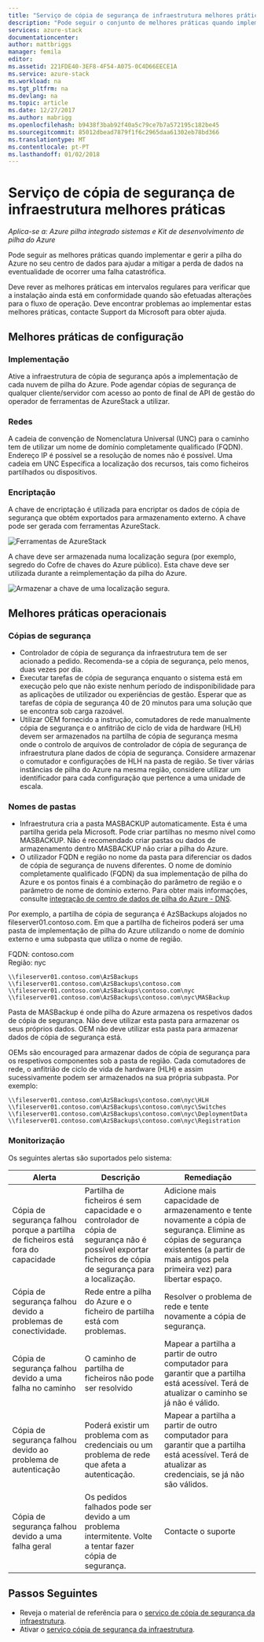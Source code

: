 ```yaml
---
title: "Serviço de cópia de segurança de infraestrutura melhores práticas para a pilha do Azure | Microsoft Docs"
description: "Pode seguir o conjunto de melhores práticas quando implementar e gerir a pilha do Azure no seu centro de dados para ajudar a mitigar a perda de dados, se existir uma falha catastrófica."
services: azure-stack
documentationcenter: 
author: mattbriggs
manager: femila
editor: 
ms.assetid: 221FDE40-3EF8-4F54-A075-0C4D66EECE1A
ms.service: azure-stack
ms.workload: na
ms.tgt_pltfrm: na
ms.devlang: na
ms.topic: article
ms.date: 12/27/2017
ms.author: mabrigg
ms.openlocfilehash: b9438f3bab92f40a5c79ce7b7a572195c182be45
ms.sourcegitcommit: 85012dbead7879f1f6c2965daa61302eb78bd366
ms.translationtype: MT
ms.contentlocale: pt-PT
ms.lasthandoff: 01/02/2018
---
```

# <a name="infrastructure-backup-service-best-practices"></a>Serviço de cópia de segurança de infraestrutura melhores práticas

*Aplica-se a: Azure pilha integrado sistemas e Kit de desenvolvimento de pilha do Azure*

Pode seguir as melhores práticas quando implementar e gerir a pilha do Azure no seu centro de dados para ajudar a mitigar a perda de dados na eventualidade de ocorrer uma falha catastrófica.

Deve rever as melhores práticas em intervalos regulares para verificar que a instalação ainda está em conformidade quando são efetuadas alterações para o fluxo de operação. Deve encontrar problemas ao implementar estas melhores práticas, contacte Support da Microsoft para obter ajuda.

## <a name="configuration-best-practices"></a>Melhores práticas de configuração

### <a name="deployment"></a>Implementação

Ative a infraestrutura de cópia de segurança após a implementação de cada nuvem de pilha do Azure. Pode agendar cópias de segurança de qualquer cliente/servidor com acesso ao ponto de final de API de gestão do operador de ferramentas de AzureStack a utilizar.

### <a name="networking"></a>Redes

A cadeia de convenção de Nomenclatura Universal (UNC) para o caminho tem de utilizar um nome de domínio completamente qualificado (FQDN). Endereço IP é possível se a resolução de nomes não é possível. Uma cadeia em UNC Especifica a localização dos recursos, tais como ficheiros partilhados ou dispositivos.

### <a name="encryption"></a>Encriptação

A chave de encriptação é utilizada para encriptar os dados de cópia de segurança que obtém exportados para armazenamento externo. A chave pode ser gerada com ferramentas AzureStack. 

![Ferramentas de AzureStack](media\azure-stack-backup\azure-stack-backup-encryption1.png)

A chave deve ser armazenada numa localização segura (por exemplo, segredo do Cofre de chaves do Azure público). Esta chave deve ser utilizada durante a reimplementação da pilha do Azure. 

![Armazenar a chave de uma localização segura.](media\azure-stack-backup\azure-stack-backup-encryption2.png)

## <a name="operational-best-practices"></a>Melhores práticas operacionais

### <a name="backups"></a>Cópias de segurança

 - Controlador de cópia de segurança da infraestrutura tem de ser acionado a pedido. Recomenda-se a cópia de segurança, pelo menos, duas vezes por dia.
 - Executar tarefas de cópia de segurança enquanto o sistema está em execução pelo que não existe nenhum período de indisponibilidade para as aplicações de utilizador ou experiências de gestão. Esperar que as tarefas de cópia de segurança 40 de 20 minutos para uma solução que se encontra sob carga razoável.
 - Utilizar OEM fornecido a instrução, comutadores de rede manualmente cópia de segurança e o anfitrião de ciclo de vida de hardware (HLH) devem ser armazenados na partilha de cópia de segurança mesma onde o controlo de arquivos de controlador de cópia de segurança de infraestrutura plane dados de cópia de segurança. Considere armazenar o comutador e configurações de HLH na pasta de região. Se tiver várias instâncias de pilha do Azure na mesma região, considere utilizar um identificador para cada configuração que pertence a uma unidade de escala.

### <a name="folder-names"></a>Nomes de pastas

 - Infraestrutura cria a pasta MASBACKUP automaticamente. Esta é uma partilha gerida pela Microsoft. Pode criar partilhas no mesmo nível como MASBACKUP. Não é recomendado criar pastas ou dados de armazenamento dentro MASBACKUP não criar a pilha do Azure. 
 -  O utilizador FQDN e região no nome da pasta para diferenciar os dados de cópia de segurança de nuvens diferentes. O nome de domínio completamente qualificado (FQDN) da sua implementação de pilha do Azure e os pontos finais é a combinação do parâmetro de região e o parâmetro de nome de domínio externo. Para obter mais informações, consulte [integração de centro de dados de pilha do Azure - DNS](azure-stack-integrate-dns.md).

Por exemplo, a partilha de cópia de segurança é AzSBackups alojados no fileserver01.contoso.com. Em que a partilha de ficheiros poderá ser uma pasta de implementação de pilha do Azure utilizando o nome de domínio externo e uma subpasta que utiliza o nome de região. 

FQDN: contoso.com  
Região: nyc


    \\fileserver01.contoso.com\AzSBackups
    \\fileserver01.contoso.com\AzSBackups\contoso.com
    \\fileserver01.contoso.com\AzSBackups\contoso.com\nyc
    \\fileserver01.contoso.com\AzSBackups\contoso.com\nyc\MASBackup

Pasta de MASBackup é onde pilha do Azure armazena os respetivos dados de cópia de segurança. Não deve utilizar esta pasta para armazenar os seus próprios dados. OEM não deve utilizar esta pasta para armazenar dados de cópia de segurança está. 

OEMs são encouraged para armazenar dados de cópia de segurança para os respetivos componentes sob a pasta de região. Cada comutadores de rede, o anfitrião de ciclo de vida de hardware (HLH) e assim sucessivamente podem ser armazenados na sua própria subpasta. Por exemplo:

    \\fileserver01.contoso.com\AzSBackups\contoso.com\nyc\HLH
    \\fileserver01.contoso.com\AzSBackups\contoso.com\nyc\Switches
    \\fileserver01.contoso.com\AzSBackups\contoso.com\nyc\DeploymentData
    \\fileserver01.contoso.com\AzSBackups\contoso.com\nyc\Registration

### <a name="monitoring"></a>Monitorização

Os seguintes alertas são suportados pelo sistema:

| Alerta                                                   | Descrição                                                                                     | Remediação                                                                                                                                |
|---------------------------------------------------------|-------------------------------------------------------------------------------------------------|--------------------------------------------------------------------------------------------------------------------------------------------|
| Cópia de segurança falhou porque a partilha de ficheiros está fora do capacidade | Partilha de ficheiros é sem capacidade e o controlador de cópia de segurança não é possível exportar ficheiros de cópia de segurança para a localização. | Adicione mais capacidade de armazenamento e tente novamente a cópia de segurança. Elimine as cópias de segurança existentes (a partir de mais antigos pela primeira vez) para libertar espaço.                    |
| Cópia de segurança falhou devido a problemas de conectividade.             | Rede entre a pilha do Azure e o ficheiro de partilha está com problemas.                          | Resolver o problema de rede e tente novamente a cópia de segurança.                                                                                            |
| Cópia de segurança falhou devido a uma falha no caminho                | O caminho de partilha de ficheiros não pode ser resolvido                                                          | Mapear a partilha a partir de outro computador para garantir que a partilha está acessível. Terá de atualizar o caminho se já não é válido.       |
| Cópia de segurança falhou devido ao problema de autenticação               | Poderá existir um problema com as credenciais ou um problema de rede que afeta a autenticação.    | Mapear a partilha a partir de outro computador para garantir que a partilha está acessível. Terá de atualizar as credenciais, se já não são válidos. |
| Cópia de segurança falhou devido a uma falha geral                    | Os pedidos falhados pode ser devido a um problema intermitente. Volte a tentar fazer cópia de segurança.                    | Contacte o suporte                                                                                                                               |

## <a name="next-steps"></a>Passos Seguintes

 - Reveja o material de referência para o [serviço de cópia de segurança da infraestrutura](azure-stack-backup-reference.md).  
 - Ativar o [serviço cópia de segurança da infraestrutura](azure-stack-backup-enable-backup-console.md).